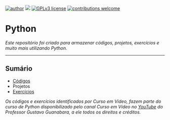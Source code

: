 [![author](https://img.shields.io/badge/author-rafael.jstefanski-red.svg)](https://www.linkedin.com/in/rafaelstefanski/)
[![](https://img.shields.io/badge/python-3.9+-blue.svg)](https://www.python.org/downloads/release/python-390/)
[![GPLv3 license](https://img.shields.io/badge/License-GPLv3-blue.svg)](http://perso.crans.org/besson/LICENSE.html) 
[![contributions welcome](https://img.shields.io/badge/contributions-welcome-brightgreen.svg?style=flat)](https://github.com/jstefanski/Python/issues)

<h1> Python </h1>

*Este repositório foi criado para armazenar códigos, projetos, exercícios e muito mais utilizando Python.*

--------------------------------------------------
<h2>Sumário</h2>

<!-- toc -->
  * [Códigos](https://github.com/jstefanski/Python/tree/main/C%C3%B3digos)
  * Projetos  
  * [Exercícios](https://github.com/jstefanski/Python/tree/main/Exerc%C3%ADcios)

*Os códigos e exercícios identificados por Curso em Vídeo, fazem parte do curso de Python disponibilizado pelo canal Curso em Vídeo no [YouTube](https://www.youtube.com/user/cursosemvideo) do Professor Gustavo Guanabara, a ele todos os direitos e créditos.*
